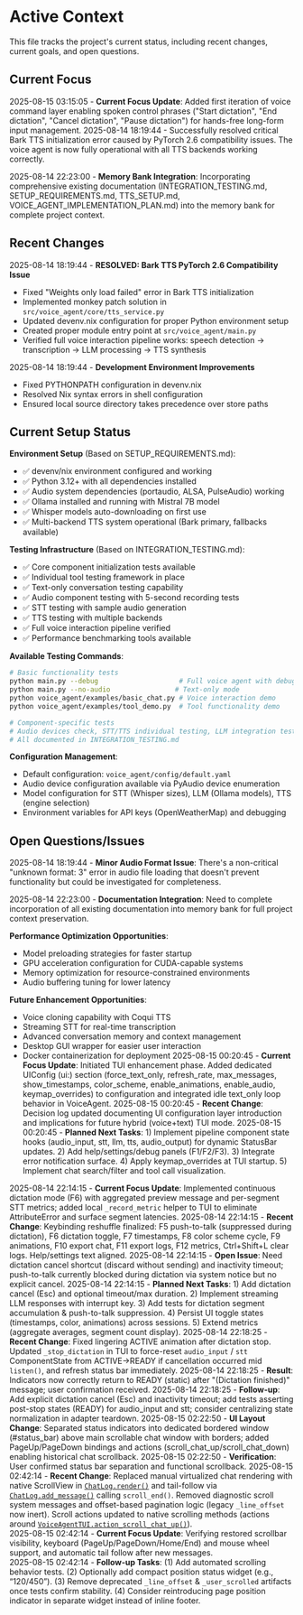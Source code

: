 # Active Context

This file tracks the project's current status, including recent changes, current goals, and open questions.

## Current Focus

2025-08-15 03:15:05 - **Current Focus Update**: Added first iteration of voice command layer enabling spoken control phrases ("Start dictation", "End dictation", "Cancel dictation", "Pause dictation") for hands-free long-form input management.
2025-08-14 18:19:44 - Successfully resolved critical Bark TTS initialization error caused by PyTorch 2.6 compatibility issues. The voice agent is now fully operational with all TTS backends working correctly.

2025-08-14 22:23:00 - **Memory Bank Integration**: Incorporating comprehensive existing documentation (INTEGRATION_TESTING.md, SETUP_REQUIREMENTS.md, TTS_SETUP.md, VOICE_AGENT_IMPLEMENTATION_PLAN.md) into the memory bank for complete project context.

## Recent Changes

2025-08-14 18:19:44 - **RESOLVED: Bark TTS PyTorch 2.6 Compatibility Issue**

- Fixed "Weights only load failed" error in Bark TTS initialization
- Implemented monkey patch solution in `src/voice_agent/core/tts_service.py`
- Updated devenv.nix configuration for proper Python environment setup
- Created proper module entry point at `src/voice_agent/main.py`
- Verified full voice interaction pipeline works: speech detection → transcription → LLM processing → TTS synthesis

2025-08-14 18:19:44 - **Development Environment Improvements**

- Fixed PYTHONPATH configuration in devenv.nix
- Resolved Nix syntax errors in shell configuration
- Ensured local source directory takes precedence over store paths

## Current Setup Status

**Environment Setup** (Based on SETUP_REQUIREMENTS.md):

- ✅ devenv/nix environment configured and working
- ✅ Python 3.12+ with all dependencies installed
- ✅ Audio system dependencies (portaudio, ALSA, PulseAudio) working
- ✅ Ollama installed and running with Mistral 7B model
- ✅ Whisper models auto-downloading on first use
- ✅ Multi-backend TTS system operational (Bark primary, fallbacks available)

**Testing Infrastructure** (Based on INTEGRATION_TESTING.md):

- ✅ Core component initialization tests available
- ✅ Individual tool testing framework in place
- ✅ Text-only conversation testing capability
- ✅ Audio component testing with 5-second recording tests
- ✅ STT testing with sample audio generation
- ✅ TTS testing with multiple backends
- ✅ Full voice interaction pipeline verified
- ✅ Performance benchmarking tools available

**Available Testing Commands**:

```bash
# Basic functionality tests
python main.py --debug                    # Full voice agent with debug logging
python main.py --no-audio                # Text-only mode
python voice_agent/examples/basic_chat.py # Voice interaction demo
python voice_agent/examples/tool_demo.py  # Tool functionality demo

# Component-specific tests
# Audio devices check, STT/TTS individual testing, LLM integration testing
# All documented in INTEGRATION_TESTING.md
```

**Configuration Management**:

- Default configuration: `voice_agent/config/default.yaml`
- Audio device configuration available via PyAudio device enumeration
- Model configuration for STT (Whisper sizes), LLM (Ollama models), TTS (engine selection)
- Environment variables for API keys (OpenWeatherMap) and debugging

## Open Questions/Issues

2025-08-14 18:19:44 - **Minor Audio Format Issue**: There's a non-critical "unknown format: 3" error in audio file loading that doesn't prevent functionality but could be investigated for completeness.

2025-08-14 22:23:00 - **Documentation Integration**: Need to complete incorporation of all existing documentation into memory bank for full project context preservation.

**Performance Optimization Opportunities**:

- Model preloading strategies for faster startup
- GPU acceleration configuration for CUDA-capable systems
- Memory optimization for resource-constrained environments
- Audio buffering tuning for lower latency

**Future Enhancement Opportunities**:

- Voice cloning capability with Coqui TTS
- Streaming STT for real-time transcription
- Advanced conversation memory and context management
- Desktop GUI wrapper for easier user interaction
- Docker containerization for deployment
  2025-08-15 00:20:45 - **Current Focus Update**: Initiated TUI enhancement phase. Added dedicated UIConfig (ui:) section (force_text_only, refresh_rate, max_messages, show_timestamps, color_scheme, enable_animations, enable_audio, keymap_overrides) to configuration and integrated idle text_only loop behavior in VoiceAgent.
  2025-08-15 00:20:45 - **Recent Change**: Decision log updated documenting UI configuration layer introduction and implications for future hybrid (voice+text) TUI mode.
  2025-08-15 00:20:45 - **Planned Next Tasks**: 1) Implement pipeline component state hooks (audio_input, stt, llm, tts, audio_output) for dynamic StatusBar updates. 2) Add help/settings/debug panels (F1/F2/F3). 3) Integrate error notification surface. 4) Apply keymap_overrides at TUI startup. 5) Implement chat search/filter and tool call visualization.

2025-08-14 22:14:15 - **Current Focus Update**: Implemented continuous dictation mode (F6) with aggregated preview message and per-segment STT metrics; added local `_record_metric` helper to TUI to eliminate AttributeError and surface segment latencies.
2025-08-14 22:14:15 - **Recent Change**: Keybinding reshuffle finalized: F5 push-to-talk (suppressed during dictation), F6 dictation toggle, F7 timestamps, F8 color scheme cycle, F9 animations, F10 export chat, F11 export logs, F12 metrics, Ctrl+Shift+L clear logs. Help/settings text aligned.
2025-08-14 22:14:15 - **Open Issue**: Need dictation cancel shortcut (discard without sending) and inactivity timeout; push-to-talk currently blocked during dictation via system notice but no explicit cancel.
2025-08-14 22:14:15 - **Planned Next Tasks**: 1) Add dictation cancel (Esc) and optional timeout/max duration. 2) Implement streaming LLM responses with interrupt key. 3) Add tests for dictation segment accumulation & push-to-talk suppression. 4) Persist UI toggle states (timestamps, color, animations) across sessions. 5) Extend metrics (aggregate averages, segment count display).
2025-08-14 22:18:25 - **Recent Change**: Fixed lingering ACTIVE animation after dictation stop. Updated `_stop_dictation` in TUI to force-reset `audio_input` / `stt` ComponentState from ACTIVE→READY if cancellation occurred mid `listen()`, and refresh status bar immediately.
2025-08-14 22:18:25 - **Result**: Indicators now correctly return to READY (static) after "(Dictation finished)" message; user confirmation received.
2025-08-14 22:18:25 - **Follow-up**: Add explicit dictation cancel (Esc) and inactivity timeout; add tests asserting post-stop states (READY) for audio_input and stt; consider centralizing state normalization in adapter teardown.
2025-08-15 02:22:50 - **UI Layout Change**: Separated status indicators into dedicated bordered window (#status_bar) above main scrollable chat window with borders; added PageUp/PageDown bindings and actions (scroll_chat_up/scroll_chat_down) enabling historical chat scrollback.
2025-08-15 02:22:50 - **Verification**: User confirmed status bar separation and functional scrollback.
2025-08-15 02:42:14 - **Recent Change**: Replaced manual virtualized chat rendering with native ScrollView in [`ChatLog.render()`](src/voice_agent/ui/tui_app.py:322) and tail-follow via [`ChatLog.add_message()`](src/voice_agent/ui/tui_app.py:281) calling `scroll_end()`. Removed diagnostic scroll system messages and offset-based pagination logic (legacy `_line_offset` now inert). Scroll actions updated to native scrolling methods (actions around [`VoiceAgentTUI.action_scroll_chat_up()`](src/voice_agent/ui/tui_app.py:1082)).  
2025-08-15 02:42:14 - **Current Focus Update**: Verifying restored scrollbar visibility, keyboard (PageUp/PageDown/Home/End) and mouse wheel support, and automatic tail follow after new messages.  
2025-08-15 02:42:14 - **Follow-up Tasks**: (1) Add automated scrolling behavior tests. (2) Optionally add compact position status widget (e.g., “120/450”). (3) Remove deprecated `_line_offset` & `_user_scrolled` artifacts once tests confirm stability. (4) Consider reintroducing page position indicator in separate widget instead of inline footer.
